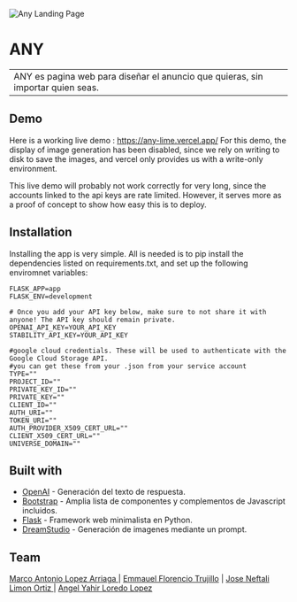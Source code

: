 ![Any Landing Page](https://i.imgur.com/RVedPSV.png)
# ANY
<table>
<tr>
<td>
 ANY es pagina web para diseñar el anuncio que quieras, sin importar quien seas.
</td>
</tr>
</table>


## Demo
Here is a working live demo :  https://any-lime.vercel.app/
For this demo, the display of image generation has been disabled, since we 
rely on writing to disk to save the images, and vercel only provides us with 
a write-only environment.

This live demo will probably not work correctly for very long, since
the accounts linked to the api keys are rate limited. However, it 
serves more as a proof of concept to show how easy this is to deploy.

## Installation
Installing the app is very simple. All is needed is to pip install the dependencies listed
on requirements.txt, and set up the following enviromnet variables:
```
FLASK_APP=app
FLASK_ENV=development

# Once you add your API key below, make sure to not share it with anyone! The API key should remain private.
OPENAI_API_KEY=YOUR_API_KEY
STABILITY_API_KEY=YOUR_API_KEY

#google cloud credentials. These will be used to authenticate with the Google Cloud Storage API.
#you can get these from your .json from your service account
TYPE=""
PROJECT_ID=""
PRIVATE_KEY_ID=""
PRIVATE_KEY=""
CLIENT_ID=""
AUTH_URI=""
TOKEN_URI=""
AUTH_PROVIDER_X509_CERT_URL=""
CLIENT_X509_CERT_URL=""
UNIVERSE_DOMAIN=""
```


## Built with 

- [OpenAI](https://developers.google.com/chart/interactive/docs/quick_start) - Generación del texto de respuesta.
- [Bootstrap](http://getbootstrap.com/) - Amplia lista de componentes y complementos de Javascript incluidos.
- [Flask](https://flask.palletsprojects.com/en/2.3.x/) - Framework web minimalista en Python.
- [DreamStudio](https://dreamstudio.com/api/) - Generación de imagenes mediante un prompt.


## Team


[Marco Antonio Lopez Arriaga ](https://github.com/marcoantonnlopez) | [Emmauel Florencio Trujillo](https://github.com/EmmanuelFlorencioT) | 
[Jose Neftali Limon Ortiz ](https://github.com/NeftaliLimonOrtiz) | [Angel Yahir Loredo Lopez](https://github.com/MisterChief53)
